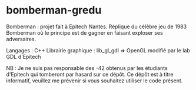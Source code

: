 bomberman-gredu
===============

Bomberman : projet fait à Epitech Nantes. Réplique du célèbre jeu de 1983 Bomberman où le principe est de gagner 
en faisant exploser ses adversaires.

Langages : C++
Librairie graphique : lib_gl_gdl => OpenGL modifié par le lab GDL d'Epitech

NB : Je ne suis pas responsable des -42 obtenus par les étudiants d'Epitech qui tomberont par hasard sur ce dépôt.
Ce dépôt est à titre informatif, veuillez me prévenir si vous souhaitez utiliser le code présent.
